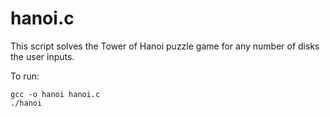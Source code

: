 # hanoi.c

This script solves the Tower of Hanoi puzzle game for any number of disks the user inputs.

To run:
```
gcc -o hanoi hanoi.c
./hanoi
```

